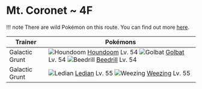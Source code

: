 # Mt. Coronet ~ 4F

!!! note
    There are wild Pokémon on this route. You can find out more [here](/wild_pokemon/mt_coronet__4f/).


Trainer                    | Pokémons
---                        | ---
Galactic Grunt             | ![][229]  [Houndoom] Lv. 54  ![][042]  [Golbat] Lv. 54  ![][015]  [Beedrill] Lv. 54
Galactic Grunt             | ![][166]  [Ledian] Lv. 55  ![][110]  [Weezing] Lv. 55


[015]: https://raw.githubusercontent.com/PokeAPI/sprites/master/sprites/pokemon/15.png "Beedrill"
[042]: https://raw.githubusercontent.com/PokeAPI/sprites/master/sprites/pokemon/42.png "Golbat"
[110]: https://raw.githubusercontent.com/PokeAPI/sprites/master/sprites/pokemon/110.png "Weezing"
[166]: https://raw.githubusercontent.com/PokeAPI/sprites/master/sprites/pokemon/166.png "Ledian"
[229]: https://raw.githubusercontent.com/PokeAPI/sprites/master/sprites/pokemon/229.png "Houndoom"
[Beedrill]: /pokemon_changes/015/
[Golbat]: /pokemon_changes/042/
[Weezing]: /pokemon_changes/110/
[Ledian]: /pokemon_changes/166/
[Houndoom]: /pokemon_changes/229/
